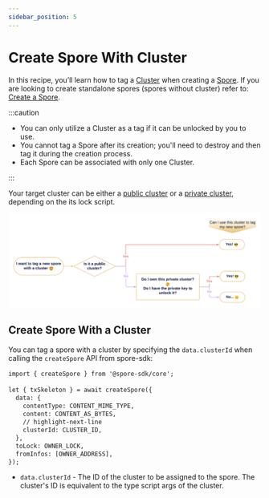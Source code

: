 ```yaml
---
sidebar_position: 5
---
```


# Create Spore With Cluster

In this recipe, you’ll learn how to tag a [Cluster](/basics/spore-101#what-is-a-cluster) when creating a [Spore](/basics/spore-101#what-is-a-spore). If you are looking to create standalone spores (spores without cluster) refer to: [Create a Spore](/recipes/create-spore).

:::caution

- You can only utilize a Cluster as a tag if it can be unlocked by you to use. 
- You cannot tag a Spore after its creation; you'll need to destroy and then tag it during the creation process.
- Each Spore can be associated with only one Cluster.

:::

Your target cluster can be either a [public cluster](/recipes/create-private-cluster) or a [private cluster](/recipes/create-private-cluster), depending on the its lock script.

![spore-in-cluster-flowchart.png](../../static/img/recipes/spore-in-cluster/flowchart.png)

## Create Spore With a Cluster

You can tag a spore with a cluster by specifying the `data.clusterId` when calling the `createSpore` API from spore-sdk:

```tsx
import { createSpore } from '@spore-sdk/core';

let { txSkeleton } = await createSpore({
  data: {
    contentType: CONTENT_MIME_TYPE,
    content: CONTENT_AS_BYTES,
    // highlight-next-line
    clusterId: CLUSTER_ID,
  },
  toLock: OWNER_LOCK,
  fromInfos: [OWNER_ADDRESS],
});
```

- `data.clusterId` - The ID of the cluster to be assigned to the spore. The cluster's ID is equivalent to the type script args of the cluster.

